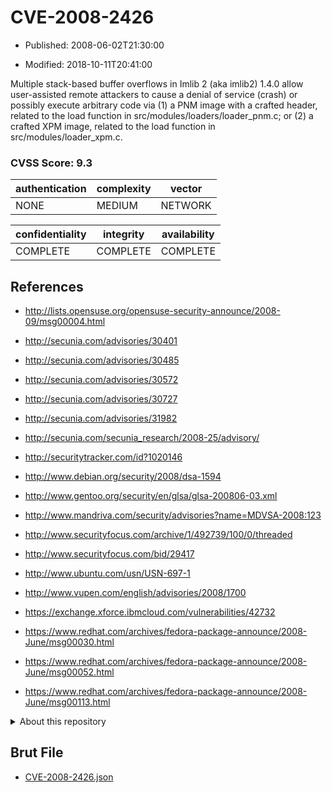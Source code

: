 # CVE-2008-2426

- Published: 2008-06-02T21:30:00

- Modified: 2018-10-11T20:41:00

Multiple stack-based buffer overflows in Imlib 2 (aka imlib2) 1.4.0 allow user-assisted remote attackers to cause a denial of service (crash) or possibly execute arbitrary code via (1) a PNM image with a crafted header, related to the load function in src/modules/loaders/loader_pnm.c; or (2) a crafted XPM image, related to the load function in src/modules/loader_xpm.c.

### CVSS Score: **9.3**

| authentication | complexity | vector |
| --- | --- | --- |
| NONE | MEDIUM | NETWORK |

| confidentiality | integrity | availability |
| --- | --- | --- |
| COMPLETE | COMPLETE | COMPLETE |

## References

* http://lists.opensuse.org/opensuse-security-announce/2008-09/msg00004.html

* http://secunia.com/advisories/30401

* http://secunia.com/advisories/30485

* http://secunia.com/advisories/30572

* http://secunia.com/advisories/30727

* http://secunia.com/advisories/31982

* http://secunia.com/secunia_research/2008-25/advisory/

* http://securitytracker.com/id?1020146

* http://www.debian.org/security/2008/dsa-1594

* http://www.gentoo.org/security/en/glsa/glsa-200806-03.xml

* http://www.mandriva.com/security/advisories?name=MDVSA-2008:123

* http://www.securityfocus.com/archive/1/492739/100/0/threaded

* http://www.securityfocus.com/bid/29417

* http://www.ubuntu.com/usn/USN-697-1

* http://www.vupen.com/english/advisories/2008/1700

* https://exchange.xforce.ibmcloud.com/vulnerabilities/42732

* https://www.redhat.com/archives/fedora-package-announce/2008-June/msg00030.html

* https://www.redhat.com/archives/fedora-package-announce/2008-June/msg00052.html

* https://www.redhat.com/archives/fedora-package-announce/2008-June/msg00113.html

<details>
<summary>About this repository</summary> 

  This repository is part of the project [Live Hack CVE](https://github.com/Live-Hack-CVE). Main website can be found [www.live-hack.org](https://www.live-hack.org) 
  
  Made by [Sn0wAlice](https://github.com/Sn0wAlice) for the people that care about security and need to have a feed of the latest CVEs. Hope you enjoy it, don't forget to star the repo and follow me on [Twitter](https://twitter.com/Sn0wAlice) and [Github](https://github.com/Sn0wAlice). And that is my [personnal website](https://www.alice-snow.me/)

  - [Home Page](https://github.com/Live-Hack-CVE)
  - [Framework](https://github.com/Live-Hack-CVE/cve-framework)
  - [CVE database](https://github.com/Live-Hack-CVE/full_database)
  - [Changelog](https://github.com/Live-Hack-CVE/Changelog)
</details>

## Brut File

* [CVE-2008-2426.json](https://raw.githubusercontent.com/Live-Hack-CVE/full_database/main/cves/2008/CVE-2008-2426.json)

